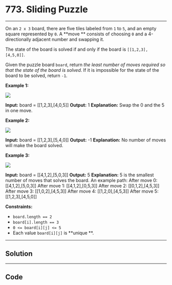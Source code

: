 # 773. Sliding Puzzle

---

On an `2 x 3` board, there are five tiles labeled from `1` to `5`, and an empty square represented by `0`. A **move ** consists of choosing `0` and a 4-directionally adjacent number and swapping it.

The state of the board is solved if and only if the board is `[[1,2,3],[4,5,0]]`.

Given the puzzle board `board`, return _the least number of moves required so that the state of the board is solved_. If it is impossible for the state of the board to be solved, return `-1`.

 

**Example 1:**

![](https://assets.leetcode.com/uploads/2021/06/29/slide1-grid.jpg)


**Input:** board = [[1,2,3],[4,0,5]]
**Output:** 1
**Explanation:** Swap the 0 and the 5 in one move.


**Example 2:**

![](https://assets.leetcode.com/uploads/2021/06/29/slide2-grid.jpg)


**Input:** board = [[1,2,3],[5,4,0]]
**Output:** -1
**Explanation:** No number of moves will make the board solved.


**Example 3:**

![](https://assets.leetcode.com/uploads/2021/06/29/slide3-grid.jpg)


**Input:** board = [[4,1,2],[5,0,3]]
**Output:** 5
**Explanation:** 5 is the smallest number of moves that solves the board.
An example path:
After move 0: [[4,1,2],[5,0,3]]
After move 1: [[4,1,2],[0,5,3]]
After move 2: [[0,1,2],[4,5,3]]
After move 3: [[1,0,2],[4,5,3]]
After move 4: [[1,2,0],[4,5,3]]
After move 5: [[1,2,3],[4,5,0]]


 

**Constraints:**

  * `board.length == 2`
  * `board[i].length == 3`
  * `0 <= board[i][j] <= 5`
  * Each value `board[i][j]` is **unique **.

---

## Solution



---

## Code
```python


```